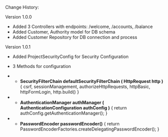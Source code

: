 Change History:

Version 1.0.0
- Added 3 Controllers with endpoints: /welcome, /accounts, /balance
- Added Customer, Authority model for DB schema
- Added Customer Repository for DB connection and process

Version 1.0.1
* Added ProjectSecurityConfig for Security Configuration
* 3 Methods for configuration
* - **SecurityFilterChain defaultSecurityFilterChain ( HttpRequest http )** {
    csrf, sessionManagement, authorizeHttpRequests, httpBasic, httpFormLogin, http.build()
}
* - **AuthenticationManager authManager ( AuthenticationConfiguration authConfig )** {
        return authConfig.getAuthenticationManager();
}

* - **PasswordEncoder passwordEncoder()** {
        return PasswordEncoderFactories.createDelegatingPasswordEncoder();
}

